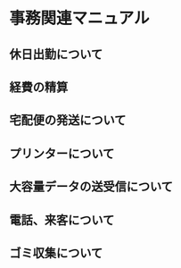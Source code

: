 # 事務関連マニュアル
## 休日出勤について
## 経費の精算
## 宅配便の発送について
## プリンターについて
## 大容量データの送受信について
## 電話、来客について
## ゴミ収集について